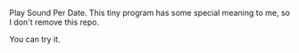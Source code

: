 Play Sound Per Date.
This tiny program has some special meaning to me, so I don't remove this repo.

You can try it.

